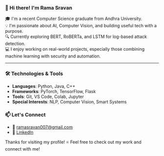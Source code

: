 ### 👋 Hi there! I'm Rama Sravan

🎓 I'm a recent Computer Science graduate from Andhra University.  
💡 I'm passionate about AI, Computer Vision, and building useful tech with a purpose.  
🔍 Currently exploring BERT, RoBERTa, and LSTM for log-based attack detection.  
💻 I enjoy working on real-world projects, especially those combining machine learning with security and automation.

---

### 🛠️ Technologies & Tools

- **Languages**: Python, Java, C++
- **Frameworks**: PyTorch, TensorFlow, Flask
- **Tools**: Git, VS Code, Colab, Jupyter
- **Special Interests**: NLP, Computer Vision, Smart Systems


### 📫 Let's Connect

- 📧 [ramasravan007@gmail.com](mailto:youremail@example.com)
- 🔗 [LinkedIn](https://www.linkedin.com/in/rama-sravan-28o4/)

Thanks for visiting my profile! ⭐ Feel free to check out my work and connect with me!


<!---
Sravan2804/Sravan2804 is a ✨ special ✨ repository because its `README.md` (this file) appears on your GitHub profile.
You can click the Preview link to take a look at your changes.
--->
